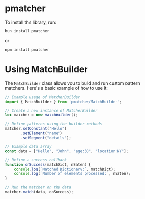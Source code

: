 # pmatcher

To install this library, run:
```bash
bun install pmatcher
```

or 

```bash
npm install pmatcher
```


# Using MatchBuilder

The `MatchBuilder` class allows you to build and run custom pattern matchers. Here's a basic example of how to use it:

```typescript
// Example usage of MatcherBuilder
import { MatchBuilder } from 'pmatcher/MatchBuilder';

// Create a new instance of MatcherBuilder
let matcher = new MatchBuilder();

// Define patterns using the builder methods
matcher.setConstant("Hello")
       .setElement("name")
       .setSegment("details");

// Example data array
const data = ["Hello", "John", "age:30", "location:NY"];

// Define a success callback
function onSuccess(matchDict, nEaten) {
    console.log(`Matched Dictionary:`, matchDict);
    console.log(`Number of elements processed:`, nEaten);
}

// Run the matcher on the data
matcher.match(data, onSuccess);
